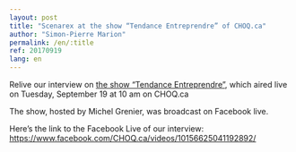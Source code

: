 ```yaml
---
layout: post
title: "Scenarex at the show “Tendance Entreprendre” of CHOQ.ca"
author: "Simon-Pierre Marion"
permalink: /en/:title
ref: 20170919
lang: en
---
```


Relive our interview on [the show “Tendance Entreprendre”](http://www.choq.ca/emissions-details/entrepreneuriat/), which aired live on Tuesday, September 19 at 10 am on CHOQ.ca

The show, hosted by Michel Grenier, was broadcast on Facebook live.

Here’s the link to the Facebook Live of our interview: <https://www.facebook.com/CHOQ.ca/videos/10156625041192892/>
